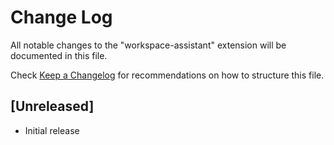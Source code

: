 # Change Log

All notable changes to the "workspace-assistant" extension will be documented in this file.

Check [Keep a Changelog](http://keepachangelog.com/) for recommendations on how to structure this file.

## [Unreleased]

- Initial release